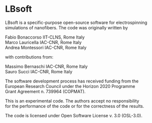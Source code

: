 # LBsoft

LBsoft is a specific-purpose open-source software for electrospinning  
simulations of nanofibers. The code was originally written by           
                                                                        
Fabio Bonaccorso         IIT-CLNS, Rome                    Italy        
Marco Lauricella         IAC-CNR, Rome                     Italy        
Andrea Montessori        IAC-CNR, Rome                     Italy      
                                                                        
                                                                                                                                                
with contributions from:                                                
                                                                               
Massimo Bernaschi        IAC-CNR, Rome                     Italy        
Sauro Succi              IAC-CNR, Rome                     Italy        
                                                                        
The software development process has received funding from the          
European Research Council under the Horizon 2020 Programme              
Grant Agreement n. 739964 (COPMAT).                                     
                                                                        
This is an experimental code. The authors accept no responsibility      
for the performance of the code or for the correctness of the results.  
                                                                        
The code is licensed under Open Software License v. 3.0 (OSL-3.0).      
                                                                        
